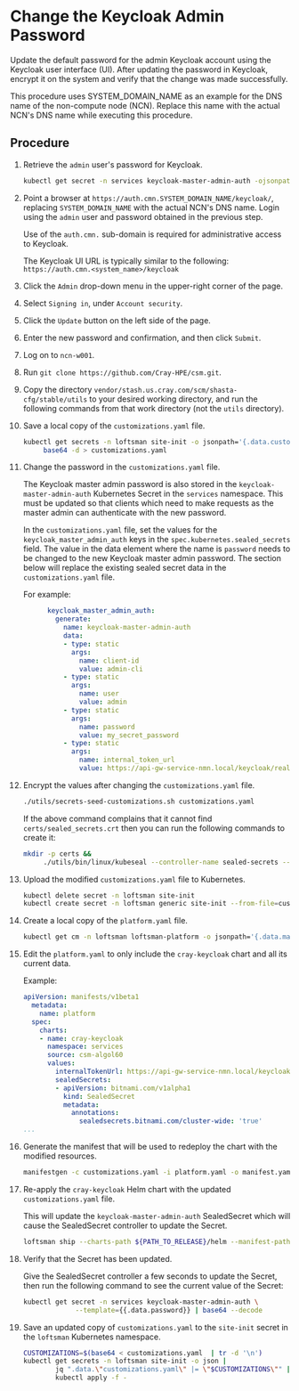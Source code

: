 # Change the Keycloak Admin Password

Update the default password for the admin Keycloak account using the Keycloak user interface (UI). After updating the password in Keycloak, encrypt it on the system and verify that the change was made successfully.

This procedure uses SYSTEM\_DOMAIN\_NAME as an example for the DNS name of the non-compute node (NCN). Replace this name with the actual NCN's DNS name while executing this procedure.

## Procedure

1. Retrieve the `admin` user's password for Keycloak.

   ```bash
   kubectl get secret -n services keycloak-master-admin-auth -ojsonpath='{.data.password}' | base64 -d
   ```

1. Point a browser at `https://auth.cmn.SYSTEM_DOMAIN_NAME/keycloak/`, replacing `SYSTEM_DOMAIN_NAME` with the actual NCN's DNS name. Login using the `admin` user and password obtained in the previous step.

   Use of the `auth.cmn.` sub-domain is required for administrative access to Keycloak.

   The Keycloak UI URL is typically similar to the following: `https://auth.cmn.<system_name>/keycloak`

1. Click the `Admin` drop-down menu in the upper-right corner of the page.
1. Select `Signing in`, under `Account security`.
1. Click the `Update` button on the left side of the page.
1. Enter the new password and confirmation, and then click `Submit`.
1. Log on to `ncn-w001`.
1. Run `git clone https://github.com/Cray-HPE/csm.git`.
1. Copy the directory `vendor/stash.us.cray.com/scm/shasta-cfg/stable/utils` to your desired working directory, and run the following commands from that work directory (not the `utils` directory).
1. Save a local copy of the `customizations.yaml` file.

    ```bash
    kubectl get secrets -n loftsman site-init -o jsonpath='{.data.customizations\.yaml}' |
         base64 -d > customizations.yaml
    ```

1. Change the password in the `customizations.yaml` file.

    The Keycloak master admin password is also stored in the `keycloak-master-admin-auth` Kubernetes Secret in the `services` namespace. This must be updated so that clients which need to make requests as the master admin can authenticate with the new password.

    In the `customizations.yaml` file, set the values for the `keycloak_master_admin_auth` keys in the `spec.kubernetes.sealed_secrets` field.
    The value in the data element where the name is `password` needs to be changed to the new Keycloak master admin password. The section below will replace the existing sealed secret data in the `customizations.yaml` file.

    For example:

    ```yaml
          keycloak_master_admin_auth:
            generate:
              name: keycloak-master-admin-auth
              data:
              - type: static
                args:
                  name: client-id
                  value: admin-cli
              - type: static
                args:
                  name: user
                  value: admin
              - type: static
                args:
                  name: password
                  value: my_secret_password
              - type: static
                args:
                  name: internal_token_url
                  value: https://api-gw-service-nmn.local/keycloak/realms/master/protocol/openid-connect/token
    ```

1. Encrypt the values after changing the `customizations.yaml` file.

    ```bash
    ./utils/secrets-seed-customizations.sh customizations.yaml
    ```

    If the above command complains that it cannot find `certs/sealed_secrets.crt` then you can run the following commands to create it:

    ```bash
    mkdir -p certs &&
         ./utils/bin/linux/kubeseal --controller-name sealed-secrets --fetch-cert > certs/sealed_secrets.crt
    ```

1. Upload the modified `customizations.yaml` file to Kubernetes.

   ```bash
   kubectl delete secret -n loftsman site-init
   kubectl create secret -n loftsman generic site-init --from-file=customizations.yaml
   ```

1. Create a local copy of the `platform.yaml` file.

    ```bash
    kubectl get cm -n loftsman loftsman-platform -o jsonpath='{.data.manifest\.yaml}'  > platform.yaml
    ```

1. Edit the `platform.yaml` to only include the `cray-keycloak` chart and all its current data.

    Example:

    ```yaml
    apiVersion: manifests/v1beta1
      metadata:
        name: platform
      spec:
        charts:
        - name: cray-keycloak
          namespace: services
          source: csm-algol60
          values:
            internalTokenUrl: https://api-gw-service-nmn.local/keycloak/realms/master/protocol/openid-connect/token
            sealedSecrets:
            - apiVersion: bitnami.com/v1alpha1
              kind: SealedSecret
              metadata:
                annotations:
                  sealedsecrets.bitnami.com/cluster-wide: 'true'
    ...
    ```

1. Generate the manifest that will be used to redeploy the chart with the modified resources.

    ```bash
    manifestgen -c customizations.yaml -i platform.yaml -o manifest.yaml
    ```

1. Re-apply the `cray-keycloak` Helm chart with the updated `customizations.yaml` file.

    This will update the `keycloak-master-admin-auth` SealedSecret which will cause the SealedSecret controller to update the Secret.

    ```bash
    loftsman ship --charts-path ${PATH_TO_RELEASE}/helm --manifest-path ./manifest.yaml
    ```

1. Verify that the Secret has been updated.

    Give the SealedSecret controller a few seconds to update the Secret, then run the following command to see the current value of the Secret:

    ```bash
    kubectl get secret -n services keycloak-master-admin-auth \
                 --template={{.data.password}} | base64 --decode
    ```

1. Save an updated copy of `customizations.yaml` to the `site-init` secret in the `loftsman` Kubernetes namespace.

    ```bash
    CUSTOMIZATIONS=$(base64 < customizations.yaml  | tr -d '\n')
    kubectl get secrets -n loftsman site-init -o json |
            jq ".data.\"customizations.yaml\" |= \"$CUSTOMIZATIONS\"" |
            kubectl apply -f -
    ```
